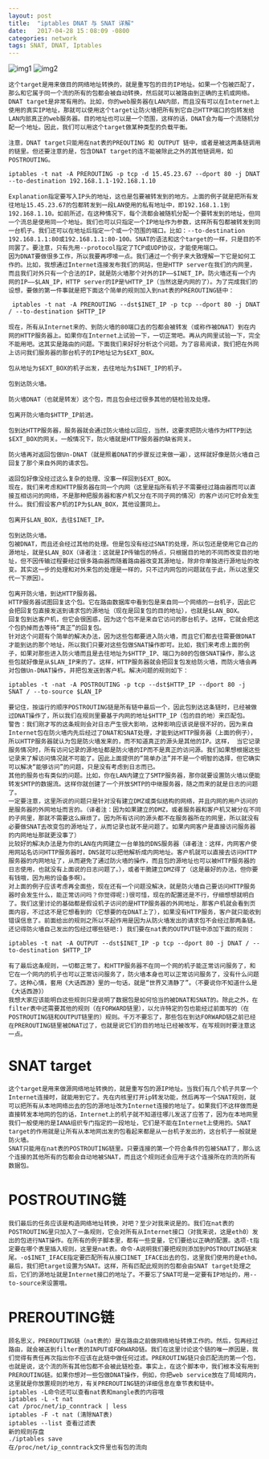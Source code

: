 ```yaml
---
layout: post
title:  "iptables DNAT 与 SNAT 详解"
date:   2017-04-28 15：08:09 -0800
categories: network
tags: SNAT, DNAT, Iptables
---
```


![img1](https://shunliz.github.io/images/network/213457311.gif)
![img2](https://shunliz.github.io/images/network/213457974.gif)


    这个target是用来做目的网络地址转换的，就是重写包的目的IP地址。如果一个包被匹配了，那么和它属于同一个流的所有的包都会被自动转换，然后就可以被路由到正确的主机或网络。DNAT target是非常有用的。比如，你的web服务器在LAN内部，而且没有可以在Internet上使用的真实IP地址，那就可以使用这个target让防火墙把所有到它自己HTTP端口的包转发给LAN内部真正的web服务器。目的地址也可以是一个范围，这样的话，DNAT会为每一个流随机分配一个地址。因此，我们可以用这个target做某种类型的负载平衡。
	
    注意，DNAT target只能用在nat表的PREOUTING 和 OUTPUT 链中，或者是被这两条链调用的链里。但还要注意的是，包含DNAT target的连不能被除此之外的其他链调用，如POSTROUTING。
	
	iptables -t nat -A PREROUTING -p tcp -d 15.45.23.67 --dport 80 -j DNAT --to-destination 192.168.1.1-192.168.1.10
	
    Explanation指定要写入IP头的地址，这也是包要被转发到的地方。上面的例子就是把所有发往地址15.45.23.67的包都转发到一段LAN使用的私有地址中，即192.168.1.1到192.168.1.10。如前所述，在这种情况下，每个流都会被随机分配一个要转发到的地址，但同一个流总是使用同一个地址。我们也可以只指定一个IP地址作为参数，这样所有包都被转发到同一台机子。我们还可以在地址后指定一个或一个范围的端口。比如：--to-destination 192.168.1.1:80或192.168.1.1:80-100。SNAT的语法和这个target的一样，只是目的不同罢了。要注意，只有先用--protocol指定了TCP或UDP协议，才能使用端口。
    因为DNAT要做很多工作，所以我要再啰嗦一点。我们通过一个例子来大致理解一下它是如何工作的。比如，我想通过Internet连接发布我们的网站，但是HTTP server在我们的内网里，而且我们对外只有一个合法的IP，就是防火墙那个对外的IP——$INET_IP。防火墙还有一个内网的IP——$LAN_IP，HTTP server的IP是%HTTP_IP（当然这是内网的了）。为了完成我们的设想，要做的第一件事就是把下面这个简单的规则加入到nat表的PREROUTING链中：
	
     iptables -t nat -A PREROUTING --dst$INET_IP -p tcp --dport 80 -j DNAT / --to-destination $HTTP_IP
	 
    现在，所有从Internet来的、到防火墙的80端口去的包都会被转发（或称作被DNAT）到在内网的HTTP服务器上。如果你在Internet上试验一下，一切正常吧。再从内网里试验一下，完全不能用吧。这其实是路由的问题。下面我们来好好分析这个问题。为了容易阅读，我们把在外网上访问我们服务器的那台机子的IP地址记为$EXT_BOX。
	
    包从地址为$EXT_BOX的机子出发，去往地址为$INET_IP的机子。
	
    包到达防火墙。
	
    防火墙DNAT（也就是转发）这个包，而且包会经过很多其他的链检验及处理。
	
    包离开防火墙向$HTTP_IP前进。
	
    包到达HTTP服务器，服务器就会通过防火墙给以回应，当然，这要求把防火墙作为HTTP到达$EXT_BOX的网关。一般情况下，防火墙就是HTTP服务器的缺省网关。
	
    防火墙再对返回包做Un-DNAT（就是照着DNAT的步骤反过来做一遍），这样就好像是防火墙自己回复了那个来自外网的请求包。
	
    返回包好像没经过这么复杂的处理、没事一样回到$EXT_BOX。
    现在，我们来考虑和HTTP服务器在同一个内网（这里是指所有机子不需要经过路由器而可以直接互相访问的网络，不是那种把服务器和客户机又分在不同子网的情况）的客户访问它时会发生什么。我们假设客户机的IP为$LAN_BOX，其他设置同上。
    
	包离开$LAN_BOX，去往$INET_IP。
    
	包到达防火墙。
	包被DNAT，而且还会经过其他的处理。但是包没有经过SNAT的处理，所以包还是使用它自己的源地址，就是$LAN_BOX（译者注：这就是IP传输包的特点，只根据目的地的不同而改变目的地址，但不因传输过程要经过很多路由器而随着路由器改变其源地址，除非你单独进行源地址的改变。其实这一步的处理和对外来包的处理是一样的，只不过内网包的问题就在于此，所以这里交代一下原因）。

    包离开防火墙，到达HTTP服务器。
    HTTP服务器试图回复这个包。它在路由数据库中看到包是来自同一个网络的一台机子，因此它会把回复包直接发送到请求包的源地址（现在是回复包的目的地址），也就是$LAN_BOX。
    回复包到达客户机，但它会很困惑，因为这个包不是来自它访问的那台机子。这样，它就会把这个包扔掉而去等待“真正”的回复包。
    针对这个问题有个简单的解决办法，因为这些包都要进入防火墙，而且它们都去往需要做DNAT才能到达的那个地址，所以我们只要对这些包做SNAT操作即可。比如，我们来考虑上面的例子，如果对那些进入防火墙而且是去往地址为$HTTP_IP、端口为80的包做SNAT操作，那么这些包就好像是从$LAN_IP来的了。这样，HTTP服务器就会把回复包发给防火墙，而防火墙会再对包做Un-DNAT操作，并把包发送到客户机。解决问题的规则如下：
	
    iptables -t -nat -A POSTROUTING -p tcp --dst$HTTP_IP --dport 80 -j SNAT / --to-source $LAN_IP
	
    要记住，按运行的顺序POSTROUTING链是所有链中最后一个，因此包到达这条链时，已经被做过DNAT操作了，所以我们在规则里要基于内网的地址$HTTP_IP（包的目的地）来匹配包。
    警告：我们刚才写的这条规则会对日志产生很大影响，这种影响应该说是很不好的，因为来自Internet包在防火墙内先后经过了DNAT和SNAT处理，才能到达HTTP服务器（上面的例子），所以HTTP服务器就认为包是防火墙发来的，而不知道真正的源头是其他的IP。这样， 当它记录服务情况时，所有访问记录的源地址都是防火墙的IP而不是真正的访问源。我们如果想根据这些记录来了解访问情况就不可能了。因此上面提供的“简单办法”并不是一个明智的选择，但它确实可以解决“能够访问”的问题，只是没有考虑到日志而已。
    其他的服务也有类似的问题。比如，你在LAN内建立了SMTP服务器，那你就要设置防火墙以便能转发SMTP的数据流。这样你就创建了一个开放SMTP的中继服务器，随之而来的就是日志的问题了。
    一定要注意，这里所说的问题只是针对没有建立DMZ或类似结构的网络，并且内网的用户访问的是服务器的外网地址而言的。（译者注：因为如果建立的DMZ，或者服务器和客户机又被分在不同的子网里，那就不需要这么麻烦了。因为所有访问的源头都不在服务器所在的网里，所以就没有必要做SNAT去改变包的源地址了，从而记录也就不是问题了。如果内网客户是直接访问服务器的内网地址那就更没事了）
    比较好的解决办法是为你的LAN在内网建立一台单独的DNS服务器（译者注：这样，内网客户使用网站名访问HTTP服务器时，DNS就可以把他解析成内网地址。客户机就可以直接去访问HTTP服务器的内网地址了，从而避免了通过防火墙的操作，而且包的源地址也可以被HTTP服务器的日志使用，也就没有上面说的日志问题了。），或者干脆建立DMZ得了（这是最好的办法，但你要有钱哦，因为用的设备多啊）。
    对上面的例子应该考虑再全面些，现在还有一个问题没解决，就是防火墙自己要访问HTTP服务器时会发生什么，能正常访问吗？你觉得呢:)很可惜，现在的配置还是不行，仔细想想就明白了。我们这里讨论的基础都是假设机子访问的是HTTP服务器的外网地址，那客户机就会看到页面内容，不过这不是它想看到的（它想要的在DNAT上了），如果没有HTTP服务，客户就只能收到错误信息了。前面给出的规则之所以不起作用是因为从防火墙发出的请求包不会经过那两条链。还记得防火墙自己发出的包经过哪些链吧:) 我们要在nat表的OUTPUT链中添加下面的规则：
	
    iptables -t nat -A OUTPUT --dst$INET_IP -p tcp --dport 80 -j DNAT / --to-destination $HTTP_IP
	
    有了最后这条规则，一切都正常了。和HTTP服务器不在同一个网的机子能正常访问服务了，和它在一个网内的机子也可以正常访问服务了，防火墙本身也可以正常访问服务了，没有什么问题了。这种心情，套用《大话西游》里的一句话，就是“世界又清静了”。（不要说你不知道什么是《大话西游》）
    我想大家应该能明白这些规则只是说明了数据包是如何恰当的被DNAT和SNAT的。除此之外，在filter表中还需要其他的规则（在FORWARD链里），以允许特定的包也能经过前面写的（在POSTROUTING链和OUTPUT链里的）规则。千万不要忘了，那些包在到达FORWARD链之前已经在PREROUTING链里被DNAT过了，也就是说它们的目的地址已经被改写，在写规则时要注意这一点。
 
# SNAT target
    这个target是用来做源网络地址转换的，就是重写包的源IP地址。当我们有几个机子共享一个Internet连接时，就能用到它了。先在内核里打开ip转发功能，然后再写一个SNAT规则，就可以把所有从本地网络出去的包的源地址改为Internet连接的地址了。如果我们不这样做而是直接转发本地网的包的话，Internet上的机子就不知道往哪儿发送了应答了，因为在本地网里我们一般使用的是IANA组织专门指定的一段地址，它们是不能在Internet上使用的。SNAT target的作用就是让所有从本地网出发的包看起来都是从一台机子发出的，这台机子一般就是防火墙。
    SNAT只能用在nat表的POSTROUTING链里。只要连接的第一个符合条件的包被SNAT了，那么这个连接的其他所有的包都会自动地被SNAT，而且这个规则还会应用于这个连接所在的流的所有数据包。
 
# POSTROUTING链
    我们最后的任务应该是构造网络地址转换，对吧？至少对我来说是的。我们在nat表的POSTROUTING里只加入了一条规则，它会对所有从Internet接口（对我来说，这是eth0）发出的包进行NAT操作。在所有的例子脚本里，都有一些变量，它们要给以正确的配置。选项-t指定要在哪个表里插入规则，这里是nat表。命令-A说明我们要把规则添加到POSTROUTING链末尾。-o$INET_IFACE指定要匹配所有从接口INET_IFACE出去的包，这里我们使用的是eth0。最后，我们把target设置为SNAT。这样，所有匹配此规则的包都会由SNAT target处理之后，它们的源地址就是Internet接口的地址了。不要忘了SNAT可是一定要有IP地址的，用--to-source来设置哦。
 
# PREROUTING链
    顾名思义，PREROUTING链（nat表的）是在路由之前做网络地址转换工作的。然后，包再经过路由，就会被送到filter表的INPUT或FORWARD链。我们在这里讨论这个链的唯一原因是，我们觉得有责任再次指出你不应该在此链中做任何过滤。PREROUTING链只会匹配流的第一个包，也就是说，这个流的所有其他包都不会被此链检查。事实上，在这个脚本中，我们根本没有用到PREROUTING链。如果你想对一些包做DNAT操作，例如，你把web service放在了局域网内，这里就是你放置规则的地方，有关PREROUTING链的详细信息在章节表和链中。
    iptables -L命令还可以查看nat表和mangle表的内容哦
    iptables -L -t nat
    cat /proc/net/ip_conntrack | less
    iptables -F -t nat (清除NAT表)
    iptables --list 查看过滤表
    新的规则存盘
    ./iptables save
    在/proc/net/ip_conntrack文件里也有包的流向












